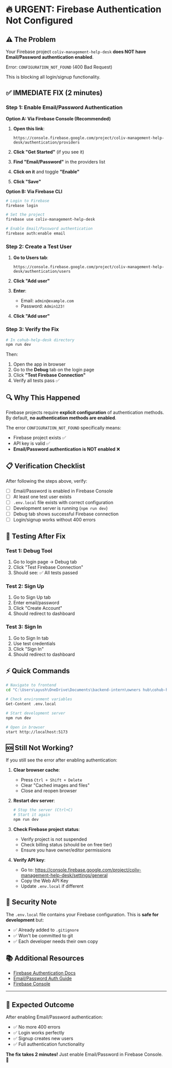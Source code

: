 # 🔥 URGENT: Firebase Authentication Not Configured

## ⚠️ **The Problem**

Your Firebase project `coliv-management-help-desk` **does NOT have Email/Password authentication enabled**.

Error: `CONFIGURATION_NOT_FOUND` (400 Bad Request)

This is blocking all login/signup functionality.

## ✅ **IMMEDIATE FIX (2 minutes)**

### **Step 1: Enable Email/Password Authentication**

**Option A: Via Firebase Console (Recommended)**

1. **Open this link**: 
   ```
   https://console.firebase.google.com/project/coliv-management-help-desk/authentication/providers
   ```

2. **Click "Get Started"** (if you see it)

3. **Find "Email/Password"** in the providers list

4. **Click on it** and toggle **"Enable"**

5. **Click "Save"**

**Option B: Via Firebase CLI**

```bash
# Login to Firebase
firebase login

# Set the project
firebase use coliv-management-help-desk

# Enable Email/Password authentication
firebase auth:enable email
```

### **Step 2: Create a Test User**

1. **Go to Users tab**:
   ```
   https://console.firebase.google.com/project/coliv-management-help-desk/authentication/users
   ```

2. **Click "Add user"**

3. **Enter**:
   - Email: `admin@example.com`
   - Password: `Admin123!`

4. **Click "Add user"**

### **Step 3: Verify the Fix**

```bash
# In cohub-help-desk directory
npm run dev
```

Then:
1. Open the app in browser
2. Go to the **Debug** tab on the login page
3. Click **"Test Firebase Connection"**
4. Verify all tests pass ✅

## 🔍 **Why This Happened**

Firebase projects require **explicit configuration** of authentication methods. By default, **no authentication methods are enabled**.

The error `CONFIGURATION_NOT_FOUND` specifically means:
- Firebase project exists ✅
- API key is valid ✅
- **Email/Password authentication is NOT enabled** ❌

## 📋 **Verification Checklist**

After following the steps above, verify:

- [ ] Email/Password is enabled in Firebase Console
- [ ] At least one test user exists
- [ ] `.env.local` file exists with correct configuration
- [ ] Development server is running (`npm run dev`)
- [ ] Debug tab shows successful Firebase connection
- [ ] Login/signup works without 400 errors

## 🎯 **Testing After Fix**

### **Test 1: Debug Tool**
1. Go to login page → Debug tab
2. Click "Test Firebase Connection"
3. Should see: ✅ All tests passed

### **Test 2: Sign Up**
1. Go to Sign Up tab
2. Enter email/password
3. Click "Create Account"
4. Should redirect to dashboard

### **Test 3: Sign In**
1. Go to Sign In tab
2. Use test credentials
3. Click "Sign In"
4. Should redirect to dashboard

## ⚡ **Quick Commands**

```bash
# Navigate to frontend
cd "C:\Users\ayush\OneDrive\Documents\backend-intern\owners hub\cohub-help-desk"

# Check environment variables
Get-Content .env.local

# Start development server
npm run dev

# Open in browser
start http://localhost:5173
```

## 🆘 **Still Not Working?**

If you still see the error after enabling authentication:

1. **Clear browser cache**:
   - Press `Ctrl + Shift + Delete`
   - Clear "Cached images and files"
   - Close and reopen browser

2. **Restart dev server**:
   ```bash
   # Stop the server (Ctrl+C)
   # Start it again
   npm run dev
   ```

3. **Check Firebase project status**:
   - Verify project is not suspended
   - Check billing status (should be on free tier)
   - Ensure you have owner/editor permissions

4. **Verify API key**:
   - Go to: https://console.firebase.google.com/project/coliv-management-help-desk/settings/general
   - Copy the Web API Key
   - Update `.env.local` if different

## 🔐 **Security Note**

The `.env.local` file contains your Firebase configuration. This is **safe for development** but:
- ✅ Already added to `.gitignore`
- ✅ Won't be committed to git
- ✅ Each developer needs their own copy

## 📚 **Additional Resources**

- [Firebase Authentication Docs](https://firebase.google.com/docs/auth)
- [Email/Password Auth Guide](https://firebase.google.com/docs/auth/web/password-auth)
- [Firebase Console](https://console.firebase.google.com/)

---

## 🎉 **Expected Outcome**

After enabling Email/Password authentication:
- ✅ No more 400 errors
- ✅ Login works perfectly
- ✅ Signup creates new users
- ✅ Full authentication functionality

**The fix takes 2 minutes!** Just enable Email/Password in Firebase Console. 🚀
